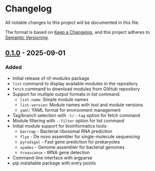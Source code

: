 # Changelog

All notable changes to this project will be documented in this file.

The format is based on [Keep a Changelog](https://keepachangelog.com/en/1.0.0/),
and this project adheres to [Semantic Versioning](https://semver.org/spec/v2.0.0.html).

## [0.1.0] - 2025-09-01

### Added
- Initial release of nf-modules package
- `list` command to display available modules in the repository
- `fetch` command to download modules from GitHub repository
- Support for multiple output formats in list command:
  - `list-name`: Simple module names
  - `list-version`: Module names with tool and module versions
  - `yaml`: YAML format for environment management
- Tag/branch selection with `-t/--tag` option for fetch command
- Module filtering with `--filter` option for list command
- Initial module support for bioinformatics tools:
  - `barrnap` - Bacterial ribosomal RNA prediction
  - `flye` - De novo assembler for single-molecule sequencing
  - `pyrodigal` - Fast gene prediction for prokaryotes
  - `spades` - Genome assembler for bacterial genomes
  - `trnascanse` - tRNA gene detection
- Command-line interface with argparse
- pip installable package with entry points

[0.1.0]: https://github.com/jolespin/nf-modules/releases/tag/v0.1.0